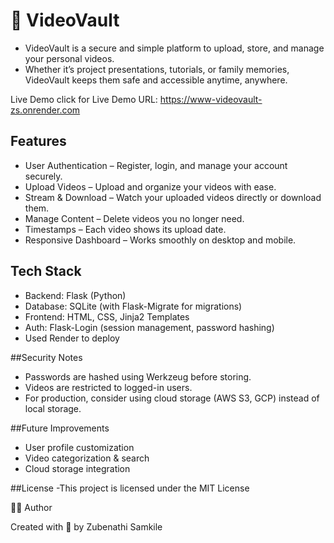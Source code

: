 
# 🎥 VideoVault

- VideoVault is a secure and simple platform to upload, store, and manage your personal videos.
- Whether it’s project presentations, tutorials, or family memories, VideoVault keeps them safe 
and accessible anytime, anywhere.

Live Demo click for Live Demo URL: https://www-videovault-zs.onrender.com

## Features
- User Authentication – Register, login, and manage your account securely.
- Upload Videos – Upload and organize your videos with ease.
- Stream & Download – Watch your uploaded videos directly or download them.
- Manage Content – Delete videos you no longer need.
- Timestamps – Each video shows its upload date.
- Responsive Dashboard – Works smoothly on desktop and mobile.


## Tech Stack
- Backend: Flask (Python)
- Database: SQLite (with Flask-Migrate for migrations)
- Frontend: HTML, CSS, Jinja2 Templates
- Auth: Flask-Login (session management, password hashing)
-  Used Render to deploy

  
##Security Notes
- Passwords are hashed using Werkzeug before storing.
- Videos are restricted to logged-in users.
- For production, consider using cloud storage (AWS S3, GCP) instead of local storage.

##Future Improvements
- User profile customization
- Video categorization & search
- Cloud storage integration

##License
-This project is licensed under the MIT License

🧑‍💻 Author

Created with 💙 by Zubenathi Samkile
